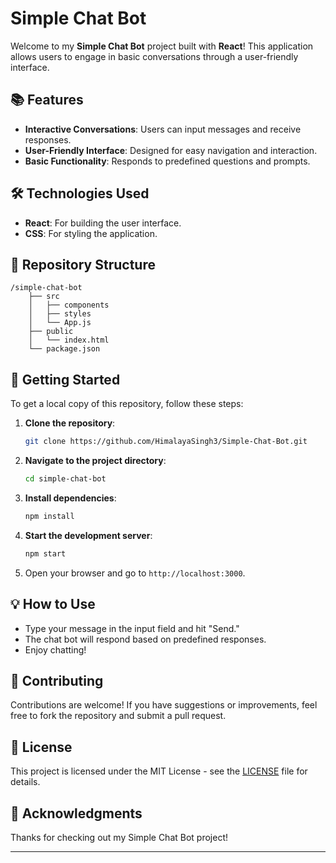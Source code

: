 # Simple Chat Bot

Welcome to my **Simple Chat Bot** project built with **React**! This application allows users to engage in basic conversations through a user-friendly interface.

## 📚 Features

- **Interactive Conversations**: Users can input messages and receive responses.
- **User-Friendly Interface**: Designed for easy navigation and interaction.
- **Basic Functionality**: Responds to predefined questions and prompts.

## 🛠 Technologies Used

- **React**: For building the user interface.
- **CSS**: For styling the application.

## 📁 Repository Structure

```
/simple-chat-bot
    ├── src
    │   ├── components
    │   ├── styles
    │   └── App.js
    ├── public
    │   └── index.html
    └── package.json
```

## 🚀 Getting Started

To get a local copy of this repository, follow these steps:

1. **Clone the repository**:
   ```bash
   git clone https://github.com/HimalayaSingh3/Simple-Chat-Bot.git
   ```

2. **Navigate to the project directory**:
   ```bash
   cd simple-chat-bot
   ```

3. **Install dependencies**:
   ```bash
   npm install
   ```

4. **Start the development server**:
   ```bash
   npm start
   ```

5. Open your browser and go to `http://localhost:3000`.

## 💡 How to Use

- Type your message in the input field and hit "Send."
- The chat bot will respond based on predefined responses.
- Enjoy chatting!

## 🤝 Contributing

Contributions are welcome! If you have suggestions or improvements, feel free to fork the repository and submit a pull request.

## 📄 License

This project is licensed under the MIT License - see the [LICENSE](LICENSE) file for details.

## 🙏 Acknowledgments

Thanks for checking out my Simple Chat Bot project!

---
